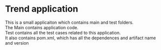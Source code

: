 # Trend application

This is a small applicaiton which contains main and test folders.  
The Main contains application code.  
Test contains all the test cases related to this application.  
It also contains pom.xml, which has all the dependences and artifact name and version

